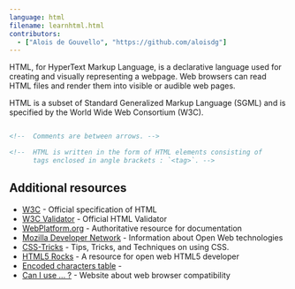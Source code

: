 ```yaml
---
language: html
filename: learnhtml.html
contributors:
  - ["Alois de Gouvello", "https://github.com/aloisdg"]
---
```


HTML, for HyperText Markup Language, is a declarative language used for creating and visually representing a webpage. Web browsers can read HTML files and render them into visible or audible web pages.
 
HTML is a subset of Standard Generalized Markup Language (SGML) and is specified by the World Wide Web Consortium (W3C).

```html

<!--  Comments are between arrows. -->

<!--  HTML is written in the form of HTML elements consisting of
      tags enclosed in angle brackets : `<tag>`. -->


```

## Additional resources

- [W3C](http://www.w3.org/TR/html/) - Official specification of HTML
- [W3C Validator](https://validator.w3.org/) - Official HTML Validator
- [WebPlatform.org](http://www.webplatform.org/) - Authoritative resource for documentation
- [Mozilla Developer Network](https://developer.mozilla.org/en-US/docs/Web/HTML/) - Information about Open Web technologies
- [CSS-Tricks](https://css-tricks.com/) - Tips, Tricks, and Techniques on using CSS.
- [HTML5 Rocks](http://www.html5rocks.com/en/) - A resource for open web HTML5 developer
- [Encoded characters table](http://dev.w3.org/html5/html-author/charref) - 
- [Can I use ... ?](http://caniuse.com/) - Website about web browser compatibility
